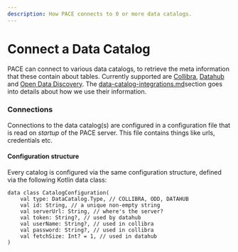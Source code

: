 ```yaml
---
description: How PACE connects to 0 or more data catalogs.
---
```


# Connect a Data Catalog

PACE can connect to various data catalogs, to retrieve the meta information that these contain about tables. Currently supported are [Collibra](https://www.collibra.com/us/en/resources/enterprise-data-catalogs), [Datahub](https://datahubproject.io/) and [Open Data Discovery](https://opendatadiscovery.org/). The [data-catalog-integrations.md](../reference/data-catalog-integrations.md "mention")section goes into details about how we use their information.



### Connections

Connections to the data catalog(s) are configured in a configuration file that is read on _startup_ of the PACE server. This file contains things like urls, credentials etc.

#### Configuration structure

Every catalog is configured via the same configuration structure, defined via the following Kotlin data class:

```
data class CatalogConfiguration(
    val type: DataCatalog.Type, // COLLIBRA, ODD, DATAHUB
    val id: String, // a unique non-empty string
    val serverUrl: String, // where's the server?
    val token: String?, // used by datahub
    val userName: String?, // used in collibra
    val password: String?, // used in collibra
    val fetchSize: Int? = 1, // used in datahub
)
```

